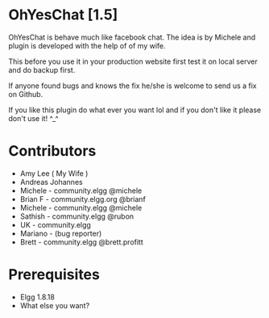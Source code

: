 OhYesChat [1.5]
================

OhYesChat is behave much like facebook chat. The idea is by Michele and plugin is developed with the help of of my wife.

This before you use it in your production website first test it on local server and do backup first.

If anyone found bugs and knows the fix he/she is welcome to send us a fix on Github.

If you like this plugin do what ever you want lol and if you don't like it please don't use it! ^_^

Contributors
=============

* Amy Lee ( My Wife )
* Andreas Johannes 
* Michele - community.elgg @michele
* Brian F - community.elgg.org @brianf
* Michele - community.elgg @michele
* Sathish - community.elgg @rubon
* UK      - community.elgg
* Mariano - (bug reporter)
* Brett - community.elgg @brett.profitt


Prerequisites
===============

* Elgg 1.8.18
* What else you want?

